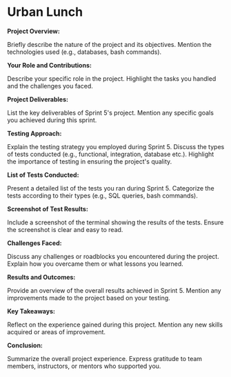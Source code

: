 # Urban Lunch

**Project Overview:**

Briefly describe the nature of the project and its objectives.
Mention the technologies used (e.g., databases, bash commands).

**Your Role and Contributions:**

Describe your specific role in the project.
Highlight the tasks you handled and the challenges you faced.

**Project Deliverables:**

List the key deliverables of Sprint 5's project.
Mention any specific goals you achieved during this sprint.

**Testing Approach:**

Explain the testing strategy you employed during Sprint 5.
Discuss the types of tests conducted (e.g., functional, integration, database etc.).
Highlight the importance of testing in ensuring the project's quality.

**List of Tests Conducted:**

Present a detailed list of the tests you ran during Sprint 5.
Categorize the tests according to their types (e.g., SQL queries, bash commands).

**Screenshot of Test Results:**

Include a screenshot of the terminal showing the results of the tests.
Ensure the screenshot is clear and easy to read.

**Challenges Faced:**

Discuss any challenges or roadblocks you encountered during the project.
Explain how you overcame them or what lessons you learned.

**Results and Outcomes:**

Provide an overview of the overall results achieved in Sprint 5.
Mention any improvements made to the project based on your testing.

**Key Takeaways:**

Reflect on the experience gained during this project.
Mention any new skills acquired or areas of improvement.

**Conclusion:**

Summarize the overall project experience.
Express gratitude to team members, instructors, or mentors who supported you.
